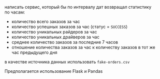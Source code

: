 написать сервис, который бы по интервалу дат возвращал статистику по часам:
* количество всего заказов за час
* количество успешных заказов за час (статус = `SUCCESS`)
* количество уникальных райдеров за час
* количество уникальных драйверов за час
* среднее количество заказов за последние 7 часов
* отношение количества заказов за час к количеству заказов в тот же час предыдущего дня

в качестве источника данных использовать `fake-orders.csv`

Предполагается использование Flask и Pandas
